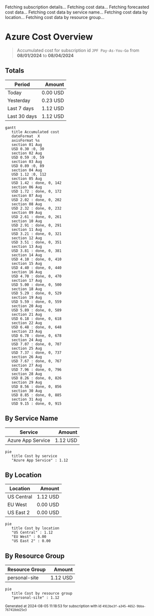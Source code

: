 Fetching subscription details...
Fetching cost data...
Fetching forecasted cost data...
Fetching cost data by service name...
Fetching cost data by location...
Fetching cost data by resource group...
# Azure Cost Overview

> Accumulated cost for subscription id `JPF Pay-As-You-Go` from **08/01/2024** to **08/04/2024**

## Totals

|Period|Amount|
|---|---:|
|Today|0.00 USD|
|Yesterday|0.23 USD|
|Last 7 days|1.12 USD|
|Last 30 days|1.12 USD|

```mermaid
gantt
   title Accumulated cost
   dateFormat  X
   axisFormat %s
   section 01 Aug
   USD 0.30 :0, 30
   section 02 Aug
   USD 0.59 :0, 59
   section 03 Aug
   USD 0.89 :0, 89
   section 04 Aug
   USD 1.12 :0, 112
   section 05 Aug
   USD 1.42 : done, 0, 142
   section 06 Aug
   USD 1.72 : done, 0, 172
   section 07 Aug
   USD 2.02 : done, 0, 202
   section 08 Aug
   USD 2.32 : done, 0, 232
   section 09 Aug
   USD 2.61 : done, 0, 261
   section 10 Aug
   USD 2.91 : done, 0, 291
   section 11 Aug
   USD 3.21 : done, 0, 321
   section 12 Aug
   USD 3.51 : done, 0, 351
   section 13 Aug
   USD 3.81 : done, 0, 381
   section 14 Aug
   USD 4.10 : done, 0, 410
   section 15 Aug
   USD 4.40 : done, 0, 440
   section 16 Aug
   USD 4.70 : done, 0, 470
   section 17 Aug
   USD 5.00 : done, 0, 500
   section 18 Aug
   USD 5.29 : done, 0, 529
   section 19 Aug
   USD 5.59 : done, 0, 559
   section 20 Aug
   USD 5.89 : done, 0, 589
   section 21 Aug
   USD 6.18 : done, 0, 618
   section 22 Aug
   USD 6.48 : done, 0, 648
   section 23 Aug
   USD 6.78 : done, 0, 678
   section 24 Aug
   USD 7.07 : done, 0, 707
   section 25 Aug
   USD 7.37 : done, 0, 737
   section 26 Aug
   USD 7.67 : done, 0, 767
   section 27 Aug
   USD 7.96 : done, 0, 796
   section 28 Aug
   USD 8.26 : done, 0, 826
   section 29 Aug
   USD 8.56 : done, 0, 856
   section 30 Aug
   USD 8.85 : done, 0, 885
   section 31 Aug
   USD 9.15 : done, 0, 915
```

## By Service Name

|Service|Amount|
|---|---:|
|Azure App Service|1.12 USD|

```mermaid
pie
   title Cost by service
   "Azure App Service" : 1.12
```

## By Location

|Location|Amount|
|---|---:|
|US Central|1.12 USD|
|EU West|0.00 USD|
|US East 2|0.00 USD|

```mermaid
pie
   title Cost by location
   "US Central" : 1.12
   "EU West" : 0.00
   "US East 2" : 0.00
```

## By Resource Group

|Resource Group|Amount|
|---|---:|
|personal-site|1.12 USD|

```mermaid
pie
   title Cost by resource group
   "personal-site" : 1.12
```

<sup>Generated at 2024-08-05 11:18:53 for subscription with id `4913be3f-a345-4652-9bba-767418dd25e3`</sup>
